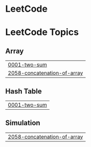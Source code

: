 # LeetCode
<!---LeetCode Topics Start-->
# LeetCode Topics
## Array
|  |
| ------- |
| [0001-two-sum](https://github.com/PanchaxariS/LeetCode/tree/master/0001-two-sum) |
| [2058-concatenation-of-array](https://github.com/PanchaxariS/LeetCode/tree/master/2058-concatenation-of-array) |
## Hash Table
|  |
| ------- |
| [0001-two-sum](https://github.com/PanchaxariS/LeetCode/tree/master/0001-two-sum) |
## Simulation
|  |
| ------- |
| [2058-concatenation-of-array](https://github.com/PanchaxariS/LeetCode/tree/master/2058-concatenation-of-array) |
<!---LeetCode Topics End-->